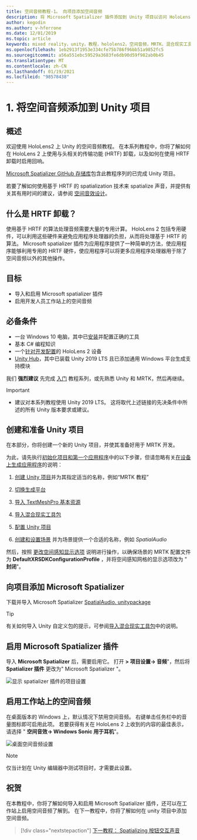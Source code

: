 ```yaml
---
title: 空间音频教程-1。 向项目添加空间音频
description: 将 Microsoft Spatializer 插件添加到 Unity 项目以访问 HoloLens 2 HRTF 硬件卸载。
author: kegodin
ms.author: v-hferrone
ms.date: 12/01/2019
ms.topic: article
keywords: mixed reality，unity，教程，hololens2，空间音频，MRTK，混合现实工具包，UWP，Windows 10，HRTF，head 相关传输函数，回音，Microsoft Spatializer
ms.openlocfilehash: 1eb2913f1953e334cfe75b786f96bb51a9852fc5
ms.sourcegitcommit: a56a551ebc59529a3683fe6db90d59f982ab0b45
ms.translationtype: MT
ms.contentlocale: zh-CN
ms.lasthandoff: 01/19/2021
ms.locfileid: "98578438"
---
```

# <a name="1-adding-spatial-audio-to-your-unity-project"></a>1. 将空间音频添加到 Unity 项目

## <a name="overview"></a>概述

欢迎使用 HoloLens2 上 Unity 的空间音频教程。 在本系列教程中，你将了解如何在 HoloLens 2 上使用与头相关的传输功能 (HRTF) 卸载，以及如何在使用 HRTF 卸载时启用回响。

[Microsoft Spatializer GitHub 存储库](https://github.com/microsoft/spatialaudio-unity)包含此教程序列的已完成 Unity 项目。

若要了解如何使用基于 HRTF 的 spatialization 技术来 spatialize 声音，并提供有关其有用时间的建议，请参阅 [空间音效设计](https://docs.microsoft.com/windows/mixed-reality/spatial-sound-design)。

## <a name="what-is-hrtf-offload"></a>什么是 HRTF 卸载？

使用基于 HRTF 的算法处理音频需要大量的专用计算。 HoloLens 2 包括专用硬件，可以利用这些硬件来避免应用程序处理器的负担，从而将处理基于 HRTF 的算法。  Microsoft spatializer 插件为应用程序提供了一种简单的方法，使应用程序能够利用专用的 HRTF 硬件，使应用程序可以将更多应用程序处理器用于除了空间音频以外的其他操作。

## <a name="objectives"></a>目标

* 导入和启用 Microsoft spatializer 插件
* 启用开发人员工作站上的空间音频

## <a name="prerequisites"></a>必备条件

* 一台 Windows 10 电脑，其中已[安装](../../install-the-tools.md)并配置正确的工具
* 基本 C# 编程知识
* 一个[针对开发配置](../../platform-capabilities-and-apis/using-visual-studio.md#enabling-developer-mode)的 HoloLens 2 设备
* <a href="https://docs.unity3d.com/Manual/GettingStartedInstallingHub.html" target="_blank">Unity Hub</a>，其中已装载 Unity 2019 LTS 且已添加通用 Windows 平台生成支持模块

我们 **强烈建议** 先完成 [入门](mr-learning-base-01.md) 教程系列，或先熟悉 Unity 和 MRTK，然后再继续。

> [!IMPORTANT]
>
> * 建议对本系列教程使用 Unity 2019 LTS。 这将取代上述链接的先决条件中所述的所有 Unity 版本要求或建议。

## <a name="creating-and-preparing-the-unity-project"></a>创建和准备 Unity 项目

在本部分，你将创建一个新的 Unity 项目，并使其准备好用于 MRTK 开发。

为此，请先执行[初始化项目和第一个应用程序](mr-learning-base-02.md)中的以下步骤，但请忽略有关[在设备上生成应用程序](mr-learning-base-02.md#building-your-application-to-your-hololens-2)的说明：

1. [创建 Unity 项目](mr-learning-base-02.md#creating-the-unity-project)并为其指定适当的名称，例如“MRTK 教程”

1. [切换生成平台](mr-learning-base-02.md#configuring-the-unity-project)

1. [导入 TextMeshPro 基本资源](mr-learning-base-02.md#importing-the-textmeshpro-essential-resources)

1. [导入混合现实工具包](mr-learning-base-02.md#importing-the-mixed-reality-toolkit)

1. [配置 Unity 项目](mr-learning-base-02.md#configuring-the-unity-project)

1. [创建和设置场景](mr-learning-base-02.md#creating-and-configuring-the-scene) 并为场景提供一个合适的名称，例如 *SpatialAudio*

然后，按照 [更改空间感知显示选项](mr-learning-base-03.md#changing-the-spatial-awareness-display-option) 说明进行操作，以确保场景的 MRTK 配置文件为 **DefaultXRSDKConfigurationProfile** ，并将空间感知网格的显示选项改为 " **封闭**"。

## <a name="adding-microsoft-spatializer-to-the-project"></a>向项目添加 Microsoft Spatializer

下载并导入 Microsoft Spatializer  <a href="https://github.com/microsoft/spatialaudio-unity/releases/download/v1.0.18/Microsoft.SpatialAudio.Spatializer.Unity.1.0.18.unitypackage" target="_blank">SpatialAudio. unitypackage </a>

>[!TIP]
> 有关如何导入 Unity 自定义包的提示，可参阅[导入混合现实工具包](../../../mrlearning-base-ch1.md#import-the-mixed-reality-toolkit)中的说明。

## <a name="enable-the-microsoft-spatializer-plugin"></a>启用 Microsoft Spatializer 插件

导入 **Microsoft Spatializer** 后，需要启用它。 打开 **> 项目设置-> 音频**"，然后将 **Spatializer 插件** 更改为" Microsoft Spatializer "。

![显示 spatializer 插件的项目设置](images/spatial-audio/spatial-audio-01-section3-step1-1.png)

## <a name="enable-spatial-audio-on-your-workstation"></a>启用工作站上的空间音频

在桌面版本的 Windows 上，默认情况下禁用空间音频。 右键单击任务栏中的音量图标即可启用此项。 若要获得有关在 HoloLens 2 上收到的内容的最佳表示，请选择 " **空间音效-> Windows Sonic 用于耳机**"。

![桌面空间音频设置](images/spatial-audio/spatial-audio-01-section4-step1-1.png)

> [!NOTE]
> 仅当计划在 Unity 编辑器中测试项目时，才需要此设置。

## <a name="congratulations"></a>祝贺

在本教程中，你将了解如何导入和启用 Microsoft Spatializer 插件，还可以在工作站上启用空间音频了解到。
在下一教程中，你将了解如何在 unity 项目中添加空间音频。

> [!div class="nextstepaction"]
> [下一教程： Spatializing 按钮交互声音](unity-spatial-audio-ch2.md)
